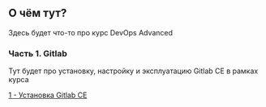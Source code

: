 ## О чём тут?

Здесь будет что-то про курс DevOps Advanced

### Часть 1. Gitlab

Тут будет про установку, настройку и эксплуатацию Gitlab CE в рамках курса

[1 - Установка Gitlab CE](https://github.com/anton-sap/devops-adv-learn/blob/main/1%20-%20Gitlab%20Installation/Readme.md)


